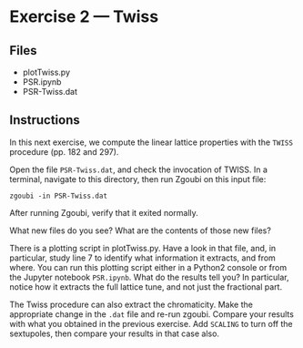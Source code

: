 # Exercise 2 — Twiss

## Files

* plotTwiss.py
* PSR.ipynb
* PSR-Twiss.dat

## Instructions

In this next exercise, we compute the linear lattice properties
with the `TWISS` procedure (pp.&#160;182 and 297).

Open the file `PSR-Twiss.dat`, and check the invocation of TWISS.
In a terminal, navigate to this directory, then run Zgoubi on this
input file:
```
zgoubi -in PSR-Twiss.dat
```
After running Zgoubi, verify that it exited normally. 

What new files do you see? What are the contents of those new files?

There is a plotting script in plotTwiss.py. Have a look in that file,
and, in particular, study line 7 to identify what information it
extracts, and from where. You can run this plotting script either in
a Python2 console or from the Jupyter notebook `PSR.ipynb`. What do
the results tell you? In particular, notice how it extracts the full
lattice tune, and not just the fractional part.

The Twiss procedure can also extract the chromaticity.
Make the appropriate change in the `.dat` file and re-run zgoubi.
Compare your results with what you obtained in the previous exercise.
Add `SCALING` to turn off the sextupoles, then compare your results
in that case also.

